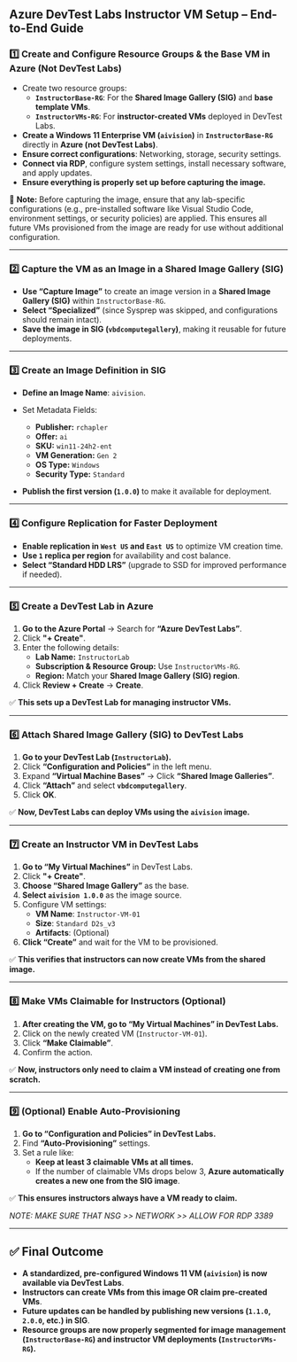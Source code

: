## **Azure DevTest Labs Instructor VM Setup – End-to-End Guide**

### **1️⃣ Create and Configure Resource Groups & the Base VM in Azure (Not DevTest Labs)**

- Create two resource groups:
  - **`InstructorBase-RG`**: For the **Shared Image Gallery (SIG)** and **base template VMs**.
  - **`InstructorVMs-RG`**: For **instructor-created VMs** deployed in DevTest Labs.
- **Create a Windows 11 Enterprise VM (`aivision`)** in **`InstructorBase-RG`** directly in **Azure (not DevTest Labs)**.
- **Ensure correct configurations**: Networking, storage, security settings.
- **Connect via RDP**, configure system settings, install necessary software, and apply updates.
- **Ensure everything is properly set up before capturing the image.**

📌 **Note:** Before capturing the image, ensure that any lab-specific configurations (e.g., pre-installed software like Visual Studio Code, environment settings, or security policies) are applied. This ensures all future VMs provisioned from the image are ready for use without additional configuration.

------

### **2️⃣ Capture the VM as an Image in a Shared Image Gallery (SIG)**

- **Use “Capture Image”** to create an image version in a **Shared Image Gallery (SIG)** within `InstructorBase-RG`.
- **Select “Specialized”** (since Sysprep was skipped, and configurations should remain intact).
- **Save the image in SIG (`vbdcomputegallery`)**, making it reusable for future deployments.

------

### **3️⃣ Create an Image Definition in SIG**

- **Define an Image Name**: `aivision`.

- Set Metadata Fields:

  - **Publisher:** `rchapler`
  - **Offer:** `ai`
  - **SKU:** `win11-24h2-ent`
  - **VM Generation:** `Gen 2`
  - **OS Type:** `Windows`
  - **Security Type:** `Standard`

- **Publish the first version (`1.0.0`)** to make it available for deployment.

------

### **4️⃣ Configure Replication for Faster Deployment**

- **Enable replication in `West US` and `East US`** to optimize VM creation time.
- **Use `1` replica per region** for availability and cost balance.
- **Select “Standard HDD LRS”** (upgrade to SSD for improved performance if needed).

------

### **5️⃣ Create a DevTest Lab in Azure**

1. **Go to the Azure Portal** → Search for **“Azure DevTest Labs”**.
2. Click **"+ Create"**.
3. Enter the following details:
   - **Lab Name:** `InstructorLab`
   - **Subscription & Resource Group:** Use `InstructorVMs-RG`.
   - **Region:** Match your **Shared Image Gallery (SIG) region**.
4. Click **Review + Create** → **Create**.

✅ **This sets up a DevTest Lab for managing instructor VMs.**

------

### **6️⃣ Attach Shared Image Gallery (SIG) to DevTest Labs**

1. **Go to your DevTest Lab (`InstructorLab`).**
2. Click **“Configuration and Policies”** in the left menu.
3. Expand **“Virtual Machine Bases”** → Click **“Shared Image Galleries”**.
4. Click **“Attach”** and select **`vbdcomputegallery`**.
5. Click **OK**.

✅ **Now, DevTest Labs can deploy VMs using the `aivision` image.**

------

### **7️⃣ Create an Instructor VM in DevTest Labs**

1. **Go to “My Virtual Machines”** in DevTest Labs.
2. Click **"+ Create"**.
3. **Choose “Shared Image Gallery”** as the base.
4. **Select `aivision 1.0.0`** as the image source.
5. Configure VM settings:
   - **VM Name**: `Instructor-VM-01`
   - **Size**: `Standard D2s_v3`
   - **Artifacts**: (Optional)
6. **Click “Create”** and wait for the VM to be provisioned.

✅ **This verifies that instructors can now create VMs from the shared image.**

------

### **8️⃣ Make VMs Claimable for Instructors (Optional)**

1. **After creating the VM, go to “My Virtual Machines” in DevTest Labs.**
2. Click on the newly created VM (`Instructor-VM-01`).
3. Click **“Make Claimable”**.
4. Confirm the action.

✅ **Now, instructors only need to claim a VM instead of creating one from scratch.**

------

### **9️⃣ (Optional) Enable Auto-Provisioning**

1. **Go to “Configuration and Policies” in DevTest Labs.**
2. Find **“Auto-Provisioning”** settings.
3. Set a rule like:
   - **Keep at least 3 claimable VMs at all times.**
   - If the number of claimable VMs drops below 3, **Azure automatically creates a new one from the SIG image**.

✅ **This ensures instructors always have a VM ready to claim.**


_NOTE: MAKE SURE THAT NSG >> NETWORK >> ALLOW FOR RDP 3389_



------

## **✅ Final Outcome**

- **A standardized, pre-configured Windows 11 VM (`aivision`) is now available via DevTest Labs**.
- **Instructors can create VMs from this image OR claim pre-created VMs**.
- **Future updates can be handled by publishing new versions (`1.1.0`, `2.0.0`, etc.) in SIG**.
- **Resource groups are now properly segmented for image management (`InstructorBase-RG`) and instructor VM deployments (`InstructorVMs-RG`).**

